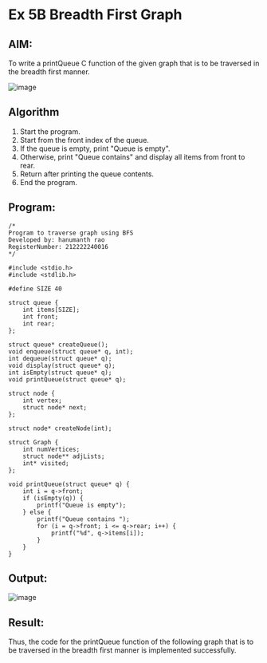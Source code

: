 # Ex 5B Breadth First Graph
## AIM:
To write a printQueue C function of the given graph that is to be traversed in the breadth first manner.

![image](https://github.com/user-attachments/assets/f483f48c-6af0-4027-a993-01c108a50933)


## Algorithm
1. Start the program.
2. Start from the front index of the queue.
3. If the queue is empty, print "Queue is empty".
4. Otherwise, print "Queue contains" and display all items from front to rear.
5. Return after printing the queue contents.
6. End the program.

## Program:
```
/*
Program to traverse graph using BFS
Developed by: hanumanth rao
RegisterNumber: 212222240016
*/

#include <stdio.h>
#include <stdlib.h>

#define SIZE 40

struct queue {
    int items[SIZE];
    int front;
    int rear;
};

struct queue* createQueue();
void enqueue(struct queue* q, int);
int dequeue(struct queue* q);
void display(struct queue* q);
int isEmpty(struct queue* q);
void printQueue(struct queue* q);

struct node {
    int vertex;
    struct node* next;
};

struct node* createNode(int);

struct Graph {
    int numVertices;
    struct node** adjLists;
    int* visited;
};

void printQueue(struct queue* q) {
    int i = q->front;
    if (isEmpty(q)) {
        printf("Queue is empty");
    } else {
        printf("Queue contains ");
        for (i = q->front; i <= q->rear; i++) {
            printf("%d", q->items[i]);
        }
    }
}

```

## Output:

![image](https://github.com/user-attachments/assets/96058575-e291-48b2-addb-7f3d34039b80)

## Result:
Thus, the code for the printQueue function of the following graph that is to be traversed in the breadth first manner is implemented successfully.
